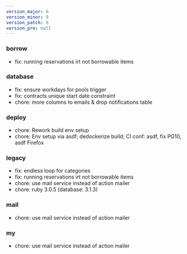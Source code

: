 ```yaml
---
version_major: 6
version_minor: 9
version_patch: 0
version_pre: null
---
```


### borrow

- fix: running reservations irt not borrowable items

### database

- fix: ensure workdays for pools trigger
- fix: contracts unique start date constraint
- chore: more columns to emails & drop notifications table

### deploy

- chore: Rework build env setup
- chore: Env setup via asdf; dedockerize build; CI conf: asdf, fix PG10, asdf Firefox

### legacy

- fix: endless loop for categories
- fix: running reservations irt not borrowable items
- chore: use mail service instead of action mailer
- chore: ruby 3.0.5 (database: 3.1.3)

### mail

- chore: use mail service instead of action mailer

### my

- chore: use mail service instead of action mailer